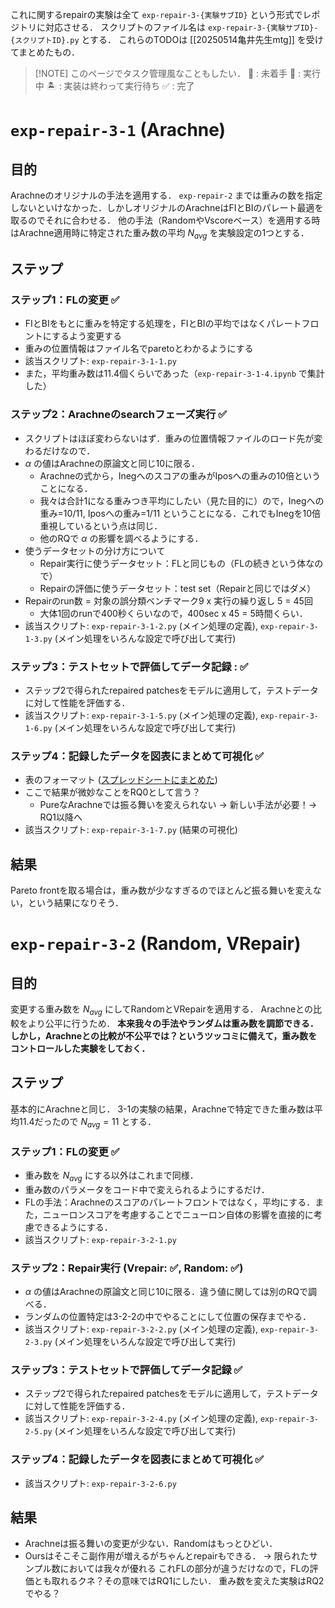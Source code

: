 これに関するrepairの実験は全て `exp-repair-3-{実験サブID}` という形式でレポジトリに対応させる．
スクリプトのファイル名は `exp-repair-3-{実験サブID}-{スクリプトID}.py` とする．
これらのTODOは [[20250514亀井先生mtg]] を受けてまとめたもの．

> [!NOTE] このページでタスク管理風なこともしたい．
> 🥚 : 未着手
> 🏃 : 実行中
> 🏝️ : 実装は終わって実行待ち
> ✅ : 完了


# `exp-repair-3-1` (Arachne)
## 目的
Arachneのオリジナルの手法を適用する．
`exp-repair-2` までは重みの数を指定しないといけなかった．しかしオリジナルのArachneはFIとBIのパレート最適を取るのでそれに合わせる．
他の手法（RandomやVscoreベース）を適用する時はArachne適用時に特定された重み数の平均 $N_{avg}$ を実験設定の1つとする．
## ステップ
### ステップ1：FLの変更 ✅
- FIとBIをもとに重みを特定する処理を，FIとBIの平均ではなくパレートフロントにするよう変更する
- 重みの位置情報はファイル名でparetoとわかるようにする
- 該当スクリプト: `exp-repair-3-1-1.py`
- また，平均重み数は11.4個くらいであった（`exp-repair-3-1-4.ipynb` で集計した）
### ステップ2：Arachneのsearchフェーズ実行 ✅
 - スクリプトはほぼ変わらないはず．重みの位置情報ファイルのロード先が変わるだけなので．
 - $\alpha$ の値はArachneの原論文と同じ10に限る．
	 - Arachneの式から，Inegへのスコアの重みがIposへの重みの10倍ということになる．
	 - 我々は合計1になる重みつき平均にしたい（見た目的に）ので，Inegへの重み=10/11, Iposへの重み=1/11 ということになる．これでもInegを10倍重視しているという点は同じ．
	 - 他のRQで $\alpha$ の影響を調べるようにする．
 - 使うデータセットの分け方について
	 - Repair実行に使うデータセット：FLと同じもの（FLの続きという体なので）
	 - Repairの評価に使うデータセット：test set（Repairと同じではダメ）
 - Repairのrun数 = 対象の誤分類ベンチマーク9 x 実行の繰り返し 5 = 45回
	 - 大体1回のrunで400秒くらいなので，400sec x 45 = 5時間くらい．
 - 該当スクリプト: `exp-repair-3-1-2.py` (メイン処理の定義), `exp-repair-3-1-3.py` (メイン処理をいろんな設定で呼び出して実行)
### ステップ3：テストセットで評価してデータ記録 : ✅
- ステップ2で得られたrepaired patchesをモデルに適用して，テストデータに対して性能を評価する．
- 該当スクリプト: `exp-repair-3-1-5.py` (メイン処理の定義), `exp-repair-3-1-6.py` (メイン処理をいろんな設定で呼び出して実行)
### ステップ4：記録したデータを図表にまとめて可視化 ✅
- 表のフォーマット ([スプレッドシートにまとめた](https://docs.google.com/spreadsheets/d/1uWHwtBQAfbPHlw3VoTmLFNN3O2mkO-8lJFtGPBPLmtc/edit?gid=0#gid=0))
- ここで結果が微妙なことをRQ0として言う？
	- PureなArachneでは振る舞いを変えられない -> 新しい手法が必要！-> RQ1以降へ
- 該当スクリプト: `exp-repair-3-1-7.py` (結果の可視化)
## 結果
Pareto frontを取る場合は，重み数が少なすぎるのでほとんど振る舞いを変えない，という結果になりそう．

# `exp-repair-3-2` (Random, VRepair)
## 目的
変更する重み数を $N_{avg}$ にしてRandomとVRepairを適用する．
Arachneとの比較をより公平に行うため．
**本来我々の手法やランダムは重み数を調節できる．しかし，Arachneとの比較が不公平では？というツッコミに備えて，重み数をコントロールした実験をしておく．**
## ステップ
基本的にArachneと同じ．
3-1の実験の結果，Arachneで特定できた重み数は平均11.4だったので $N_{avg} = 11$ とする． 
### ステップ1：FLの変更 ✅
- 重み数を $N_{avg}$ にする以外はこれまで同様．
- 重み数のパラメータをコード中で変えられるようにするだけ．
- FLの手法：Arachneのスコアのパレートフロントではなく，平均にする．また，ニューロンスコアを考慮することでニューロン自体の影響を直接的に考慮できるようにする．
- 該当スクリプト: `exp-repair-3-2-1.py`
### ステップ2：Repair実行 (Vrepair: ✅, Random: ✅)
- $\alpha$ の値はArachneの原論文と同じ10に限る．違う値に関しては別のRQで調べる．
- ランダムの位置特定は3-2-2の中でやることにして位置の保存までやる．
- 該当スクリプト: `exp-repair-3-2-2.py` (メイン処理の定義), `exp-repair-3-2-3.py` (メイン処理をいろんな設定で呼び出して実行)
### ステップ3：テストセットで評価してデータ記録 ✅
- ステップ2で得られたrepaired patchesをモデルに適用して，テストデータに対して性能を評価する．
- 該当スクリプト: `exp-repair-3-2-4.py` (メイン処理の定義), `exp-repair-3-2-5.py` (メイン処理をいろんな設定で呼び出して実行)
### ステップ4：記録したデータを図表にまとめて可視化 ✅
- 該当スクリプト: `exp-repair-3-2-6.py`
## 結果
- Arachneは振る舞いの変更が少ない．Randomはもっとひどい．
- Oursはそこそこ副作用が増えるがちゃんとrepairもできる．
-> 限られたサンプル数においては我々が優れる
これFLの部分が違うだけなので，FLの評価とも取れるクネ？その意味ではRQ1にしたい．
重み数を変えた実験はRQ2でやる？